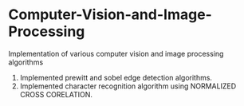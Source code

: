 # Computer-Vision-and-Image-Processing
Implementation of various computer vision and image processing algorithms

1. Implemented prewitt and sobel edge detection algorithms.
2. Implemented character recognition algorithm using NORMALIZED CROSS CORELATION.
